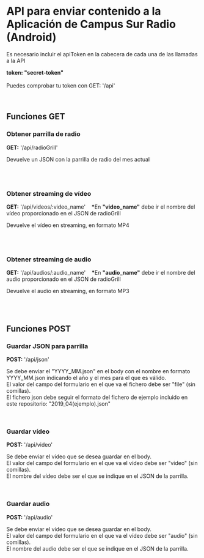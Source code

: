 <h1>API para enviar contenido a la Aplicación de Campus Sur Radio (Android)</h1>
<p> Es necesario incluir el apiToken en la cabecera de cada una de las llamadas a la API</p>
<p><b>token: "secret-token"</b><br><br>Puedes comprobar tu token con GET: '/api'</p> <br>

<h2>Funciones GET</h2>
<h3>Obtener parrilla de radio</h3>
<p> <b>GET:</b> '/api/radioGrill' </p>
<p> Devuelve un JSON con la parrilla de radio del mes actual </p>
<br><br>

<h3>Obtener streaming de vídeo</h3>
<p> <b>GET:</b> '/api/videos/:video_name'&nbsp;&nbsp;&nbsp;
<b>*</b>En <b>"video_name"</b> debe ir el nombre del vídeo proporcionado en el JSON de radioGrill</p>
<p> Devuelve el vídeo en streaming, en formato MP4 </p>
<br><br>

<h3>Obtener streaming de audio</h3>
<p> <b>GET:</b> '/api/audios/:audio_name'&nbsp;&nbsp;&nbsp;
<b>*</b>En <b>"audio_name"</b> debe ir el nombre del audio proporcionado en el JSON de radioGrill</p>
<p> Devuelve el audio en streaming, en formato MP3 </p>
<br><br>

<h2>Funciones POST</h2>
<h3>Guardar JSON para parrilla</h3>
<p> <b>POST:</b> '/api/json' </p>
<p>Se debe enviar el "YYYY_MM.json" en el body con el nombre en formato YYYY_MM.json indicando el año y el mes para el que es válido.<br>
El valor del campo del formulario en el que va el fichero debe ser "file" (sin comillas). <br>El fichero json debe seguir el formato del fichero de ejemplo incluido en este repositorio: "2019_04(ejemplo).json"</p>
<br>

<h3>Guardar vídeo</h2>
<p> <b>POST:</b> '/api/video' </p>
<p>Se debe enviar el vídeo que se desea guardar en el body. <br> El valor del campo del formulario en el que va el vídeo debe ser "video" (sin comillas).<br>
El nombre del vídeo debe ser el que se indique en el JSON de la parrilla.</p>
<br>

<h3>Guardar audio</h2>
<p> <b>POST:</b> '/api/audio' </p>
<p>Se debe enviar el vídeo que se desea guardar en el body. <br> El valor del campo del formulario en el que va el vídeo debe ser "audio" (sin comillas).<br>
El nombre del audio debe ser el que se indique en el JSON de la parrilla.</p>
<br>